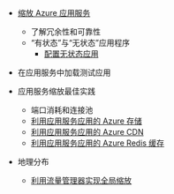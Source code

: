 * [缩放 Azure 应用服务](../articles/app-service-web/web-sites-scale.md)

  * 了解冗余性和可靠性
  * “有状态”与“无状态”应用程序
    * [配置无状态应用](https://azure.microsoft.com/blog/disabling-arrs-instance-affinity-in-windows-azure-web-sites/)
* 在应用服务中加载测试应用   
* 应用服务缩放最佳实践

  * 端口消耗和连接池
  * [利用应用服务应用的 Azure 存储](../articles/storage/storage-dotnet-how-to-use-blobs.md)
  * [利用应用服务应用的 Azure CDN](/cdn/cdn-overview)
  * [利用应用服务应用的 Azure Redis 缓存](../articles/redis-cache/cache-dotnet-how-to-use-azure-redis-cache.md)
* 地理分布

  * [利用流量管理器实现全局缩放](../articles/traffic-manager/traffic-manager-overview.md)